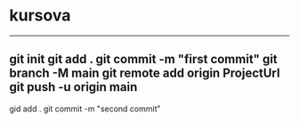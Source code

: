 # kursova
--------------------
git init 
git add .
git commit -m "first commit"
git branch -M main
git remote add origin ProjectUrl
git push -u origin main
--------------------
gid add . 
git commit -m "second commit"
